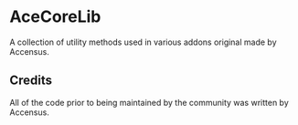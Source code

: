 # AceCoreLib

A collection of utility methods used in various addons original made by Accensus.

## Credits
All of the code prior to being maintained by the community was written by Accensus.